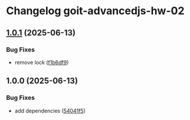 # Changelog goit-advancedjs-hw-02

## [1.0.1](https://gitlab.com/goit-uni/js-adv/goit-advancedjs-hw-02/compare/1.0.0...1.0.1) (2025-06-13)

### Bug Fixes

* remove lock ([f1b6df9](https://gitlab.com/goit-uni/js-adv/goit-advancedjs-hw-02/commit/f1b6df9b3c002d156ba0240475d2bf2b6a413b36))

## 1.0.0 (2025-06-13)

### Bug Fixes

* add dependencies ([54041f5](https://gitlab.com/goit-uni/js-adv/goit-advancedjs-hw-02/commit/54041f5c8c686f30f9298bf31eb215b372f8c72b))
